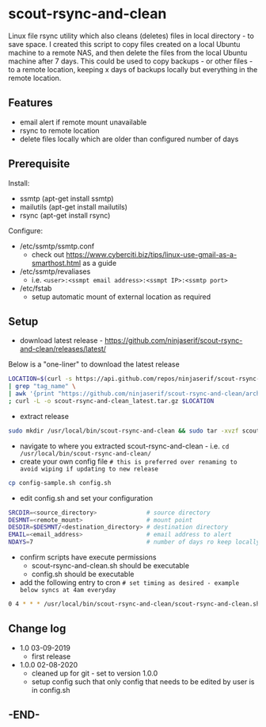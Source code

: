 # scout-rsync-and-clean

Linux file rsync utility which also cleans (deletes) files in local directory - to save space.  I created this script to copy files created on a local Ubuntu machine to a remote NAS, and then delete the files from the local Ubuntu machine after 7 days.  This could be used to copy backups - or other files - to a remote location, keeping x days of backups locally but everything in the remote location.

## Features

* email alert if remote mount unavailable
* rsync to remote location
* delete files locally which are older than configured number of days

## Prerequisite

Install:

* ssmtp (apt-get install ssmtp)
* mailutils (apt-get install mailutils)
* rsync (apt-get install rsync)

Configure:

* /etc/ssmtp/ssmtp.conf
  * check out <https://www.cyberciti.biz/tips/linux-use-gmail-as-a-smarthost.html> as a guide
* /etc/ssmtp/revaliases
  * i.e. `<user>:<ssmpt email address>:<ssmpt IP>:<ssmtp port>`
* /etc/fstab
  * setup automatic mount of external location as required

## Setup

* download latest release - <https://github.com/ninjaserif/scout-rsync-and-clean/releases/latest/>

Below is a "one-liner" to download the latest release

```bash
LOCATION=$(curl -s https://api.github.com/repos/ninjaserif/scout-rsync-and-clean/releases/latest \
| grep "tag_name" \
| awk '{print "https://github.com/ninjaserif/scout-rsync-and-clean/archive/" substr($2, 2, length($2)-3) ".tar.gz"}') \
; curl -L -o scout-rsync-and-clean_latest.tar.gz $LOCATION
```

* extract release

```bash
sudo mkdir /usr/local/bin/scout-rsync-and-clean && sudo tar -xvzf scout-rsync-and-clean_latest.tar.gz --strip=1 -C /usr/local/bin/scout-rsync-and-clean
```

* navigate to where you extracted scout-rsync-and-clean - i.e. `cd /usr/local/bin/scout-rsync-and-clean/`
* create your own config file `# this is preferred over renaming to avoid wiping if updating to new release`

```bash
cp config-sample.sh config.sh
```

* edit config.sh and set your configuration

```bash
SRCDIR=<source_directory>              # source directory
DESMNT=<remote_mount>                  # mount point
DESDIR=$DESMNT/<destination_directory> # destination directory
EMAIL=<email_address>                  # email address to alert
NDAYS=7                                # number of days ro keep locally
```

* confirm scripts have execute permissions
  * scout-rsync-and-clean.sh should be executable
  * config.sh should be executable
* add the following entry to cron `# set timing as desired - example below syncs at 4am everyday`

```bash
0 4 * * * /usr/local/bin/scout-rsync-and-clean/scout-rsync-and-clean.sh >/dev/null 2>&1
```

## Change log

* 1.0 03-09-2019
  * first release
* 1.0.0 02-08-2020
  * cleaned up for git - set to version 1.0.0
  * setup config such that only config that needs to be edited by user is in config.sh

## -END-
